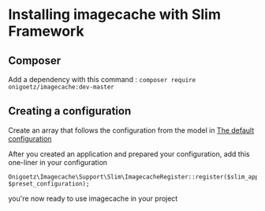 # Installing imagecache with Slim Framework

## Composer

Add a dependency with this command : `composer require onigoetz/imagecache:dev-master`

## Creating a configuration

Create an array that follows the configuration from the model in [The default configuration](https://github.com/onigoetz/imagecache/blob/master/src/config/imagecache.php)

After you created an application and prepared your configuration, add this one-liner in your configuration

```
Onigoetz\Imagecache\Support\Slim\ImagecacheRegister::register($slim_application, $preset_configuration);
```

you're now ready to use imagecache in your project
